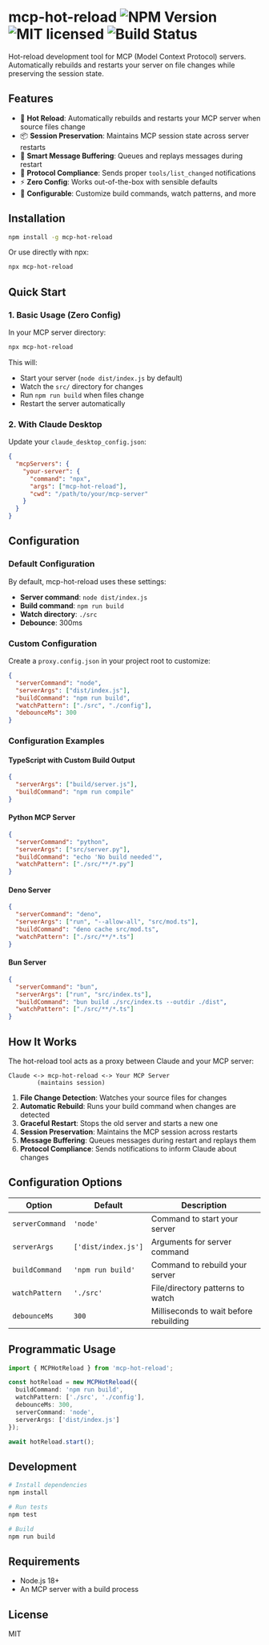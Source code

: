 # mcp-hot-reload ![NPM Version](https://img.shields.io/npm/v/mcp-hot-reload) ![MIT licensed](https://img.shields.io/npm/l/mcp-hot-reload) ![Build Status](https://github.com/Stefan-Nitu/mcp-hot-reload/actions/workflows/test.yml/badge.svg)

Hot-reload development tool for MCP (Model Context Protocol) servers. Automatically rebuilds and restarts your server on file changes while preserving the session state.

## Features

- 🔄 **Hot Reload**: Automatically rebuilds and restarts your MCP server when source files change
- 📦 **Session Preservation**: Maintains MCP session state across server restarts
- 🎯 **Smart Message Buffering**: Queues and replays messages during restart
- 🔔 **Protocol Compliance**: Sends proper `tools/list_changed` notifications
- ⚡ **Zero Config**: Works out-of-the-box with sensible defaults
- 🔧 **Configurable**: Customize build commands, watch patterns, and more

## Installation

```bash
npm install -g mcp-hot-reload
```

Or use directly with npx:

```bash
npx mcp-hot-reload
```

## Quick Start

### 1. Basic Usage (Zero Config)

In your MCP server directory:

```bash
npx mcp-hot-reload
```

This will:
- Start your server (`node dist/index.js` by default)
- Watch the `src/` directory for changes
- Run `npm run build` when files change
- Restart the server automatically

### 2. With Claude Desktop

Update your `claude_desktop_config.json`:

```json
{
  "mcpServers": {
    "your-server": {
      "command": "npx",
      "args": ["mcp-hot-reload"],
      "cwd": "/path/to/your/mcp-server"
    }
  }
}
```

## Configuration

### Default Configuration

By default, mcp-hot-reload uses these settings:
- **Server command**: `node dist/index.js`
- **Build command**: `npm run build`
- **Watch directory**: `./src`
- **Debounce**: 300ms

### Custom Configuration

Create a `proxy.config.json` in your project root to customize:

```json
{
  "serverCommand": "node",
  "serverArgs": ["dist/index.js"],
  "buildCommand": "npm run build",
  "watchPattern": ["./src", "./config"],
  "debounceMs": 300
}
```

### Configuration Examples

#### TypeScript with Custom Build Output

```json
{
  "serverArgs": ["build/server.js"],
  "buildCommand": "npm run compile"
}
```

#### Python MCP Server

```json
{
  "serverCommand": "python",
  "serverArgs": ["src/server.py"],
  "buildCommand": "echo 'No build needed'",
  "watchPattern": ["./src/**/*.py"]
}
```

#### Deno Server

```json
{
  "serverCommand": "deno",
  "serverArgs": ["run", "--allow-all", "src/mod.ts"],
  "buildCommand": "deno cache src/mod.ts",
  "watchPattern": ["./src/**/*.ts"]
}
```

#### Bun Server

```json
{
  "serverCommand": "bun",
  "serverArgs": ["run", "src/index.ts"],
  "buildCommand": "bun build ./src/index.ts --outdir ./dist",
  "watchPattern": ["./src/**/*.ts"]
}
```

## How It Works

The hot-reload tool acts as a proxy between Claude and your MCP server:

```
Claude <-> mcp-hot-reload <-> Your MCP Server
        (maintains session)
```

1. **File Change Detection**: Watches your source files for changes
2. **Automatic Rebuild**: Runs your build command when changes are detected
3. **Graceful Restart**: Stops the old server and starts a new one
4. **Session Preservation**: Maintains the MCP session across restarts
5. **Message Buffering**: Queues messages during restart and replays them
6. **Protocol Compliance**: Sends notifications to inform Claude about changes

## Configuration Options

| Option | Default | Description |
|--------|---------|-------------|
| `serverCommand` | `'node'` | Command to start your server |
| `serverArgs` | `['dist/index.js']` | Arguments for server command |
| `buildCommand` | `'npm run build'` | Command to rebuild your server |
| `watchPattern` | `'./src'` | File/directory patterns to watch |
| `debounceMs` | `300` | Milliseconds to wait before rebuilding |

## Programmatic Usage

```typescript
import { MCPHotReload } from 'mcp-hot-reload';

const hotReload = new MCPHotReload({
  buildCommand: 'npm run build',
  watchPattern: ['./src', './config'],
  debounceMs: 300,
  serverCommand: 'node',
  serverArgs: ['dist/index.js']
});

await hotReload.start();
```

## Development

```bash
# Install dependencies
npm install

# Run tests
npm test

# Build
npm run build
```

## Requirements

- Node.js 18+
- An MCP server with a build process

## License

MIT